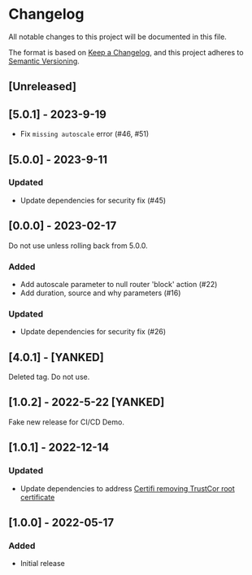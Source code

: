 # Changelog
All notable changes to this project will be documented in this file.

The format is based on [Keep a
Changelog](https://keepachangelog.com/en/1.0.0/), and this project
adheres to [Semantic Versioning](https://semver.org/spec/v2.0.0.html).

## [Unreleased]

## [5.0.1] - 2023-9-19

- Fix `missing autoscale` error (#46, #51)

## [5.0.0] - 2023-9-11

### Updated

- Update dependencies for security fix (#45)

## [0.0.0] - 2023-02-17

Do not use unless rolling back from 5.0.0.

### Added

- Add autoscale parameter to null router 'block' action (#22)
- Add duration, source and why parameters (#16)

### Updated

- Update dependencies for security fix (#26)

## [4.0.1] - [YANKED]

Deleted tag. Do not use.

## [1.0.2] - 2022-5-22 [YANKED]

Fake new release for CI/CD Demo.

## [1.0.1] - 2022-12-14

### Updated

- Update dependencies to address [Certifi removing TrustCor root certificate ](https://github.com/techservicesillinois/secops-splunk-null-router/security/dependabot/2)

## [1.0.0] - 2022-05-17

### Added

- Initial release
